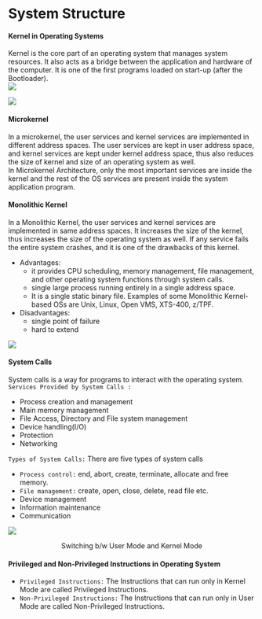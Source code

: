 # System Structure

#### Kernel in Operating Systems
Kernel is the core part of an operating system that manages system resources. It also acts as a bridge between the application and hardware of the computer. It is one of the first programs loaded on start-up (after the Bootloader).  
<img src="https://media.geeksforgeeks.org/wp-content/uploads/kernel.jpeg">

<img src="https://media.geeksforgeeks.org/wp-content/uploads/box-2-1.jpg">

#### Microkernel
In a microkernel, the user services and kernel services are implemented in different address spaces. The user services are kept in user address space, and kernel services are kept under kernel address space, thus also reduces the size of kernel and size of an operating system as well.  
In Microkernel Architecture, only the most important services are inside the kernel and the rest of the OS services are present inside the system application program.

#### Monolithic Kernel
In a Monolithic Kernel, the user services and kernel services are implemented in same address spaces. It increases the size of the kernel, thus increases the size of the operating system as well. If any service fails the entire system crashes, and it is one of the drawbacks of this kernel.

* Advantages:
    * it provides CPU scheduling, memory management, file management, and other operating system functions through system calls.    
    * single large process running entirely in a single address space.
    * It is a single static binary file. Examples of some Monolithic Kernel-based OSs are Unix, Linux, Open VMS, XTS-400, z/TPF.
* Disadvantages:
    * single point of failure
    * hard to extend

<img src="https://media.geeksforgeeks.org/wp-content/uploads/Difference.jpeg">


#### System Calls
System calls is a way for programs to interact with the operating system.  
`Services Provided by System Calls :`
* Process creation and management
* Main memory management
* File Access, Directory and File system management
* Device handling(I/O)
* Protection
* Networking  

`Types of System Calls:` There are five types of system calls  
* `Process control:` end, abort, create, terminate, allocate and free memory.
* `File management:` create, open, close, delete, read file etc.
* Device management
* Information maintenance
* Communication

<img src="https://media.geeksforgeeks.org/wp-content/uploads/dual_mode.jpeg">
<p align="center">Switching b/w User Mode and Kernel Mode</p>

#### Privileged and Non-Privileged Instructions in Operating System

* `Privileged Instructions:` The Instructions that can run only in Kernel Mode are called Privileged Instructions.  
* `Non-Privileged Instructions:` The Instructions that can run only in User Mode are called Non-Privileged Instructions.


